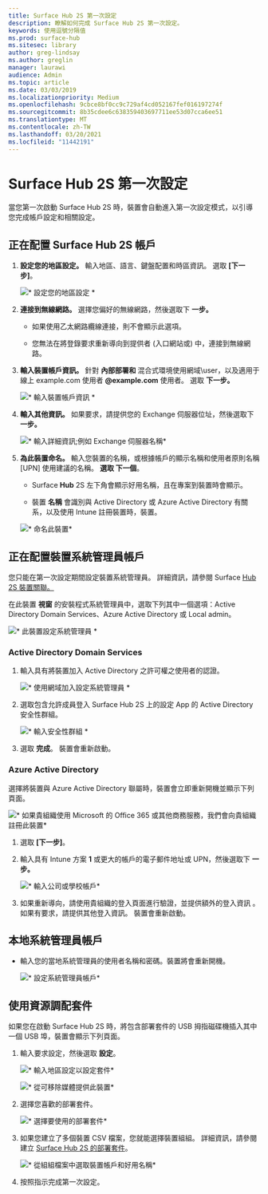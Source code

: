 ```yaml
---
title: Surface Hub 2S 第一次設定
description: 瞭解如何完成 Surface Hub 2S 第一次設定。
keywords: 使用逗號分隔值
ms.prod: surface-hub
ms.sitesec: library
author: greg-lindsay
ms.author: greglin
manager: laurawi
audience: Admin
ms.topic: article
ms.date: 03/03/2019
ms.localizationpriority: Medium
ms.openlocfilehash: 9cbce8bf0cc9c729af4cd052167fef016197274f
ms.sourcegitcommit: 8b35cdee6c638359403697711ee53d07cca6ee51
ms.translationtype: MT
ms.contentlocale: zh-TW
ms.lasthandoff: 03/20/2021
ms.locfileid: "11442191"
---
```

# <a name="first-time-setup-for-surface-hub-2s"></a>Surface Hub 2S 第一次設定

當您第一次啟動 Surface Hub 2S 時，裝置會自動進入第一次設定模式，以引導您完成帳戶設定和相關設定。

## <a name="configuring-surface-hub-2s-account"></a>正在配置 Surface Hub 2S 帳戶

1. **設定您的地區設定。** 輸入地區、語言、鍵盤配置和時區資訊。 選取 **\[下一步\]**。

   ![* 設定您的地區設定 *](images/sh2-run1.png)

1. **連接到無線網路。** 選擇您偏好的無線網路，然後選取下 **一步。**

   - 如果使用乙太網路纜線連接，則不會顯示此選項。

   - 您無法在將登錄要求重新導向到提供者 (入口網站或) 中，連接到無線網路。

3. **輸入裝置帳戶資訊。** 針對 **內部部署和** 混合式環境使用網域\user，以及適用于線上 example.com 使用者 **\@example.com** 使用者。 選取 **下一步。**

   ![* 輸入裝置帳戶資訊 *](images/sh2-run2.png)

1. **輸入其他資訊。** 如果要求，請提供您的 Exchange 伺服器位址，然後選取下 **一步。**

   ![* 輸入詳細資訊;例如 Exchange 伺服器名稱*](images/sh2-run3.png)

1. **為此裝置命名。** 輸入您裝置的名稱，或根據帳戶的顯示名稱和使用者原則名稱 [UPN] 使用建議的名稱。 **選取 下一個**。

   - Surface **Hub** 2S 左下角會顯示好用名稱，且在專案到裝置時會顯示。

   - 裝置 **名稱** 會識別與 Active Directory 或 Azure Active Directory 有關系，以及使用 Intune 註冊裝置時，裝置。

   ![* 命名此裝置*](images/sh2-run4.png)
 

## <a name="configuring-device-admin-accounts"></a>正在配置裝置系統管理員帳戶

您只能在第一次設定期間設定裝置系統管理員。 詳細資訊，請參閱 Surface [Hub 2S 裝置關聯。](https://docs.microsoft.com/surface-hub/prepare-your-environment-for-surface-hub#device-affiliation)

在此裝置 **視窗** 的安裝程式系統管理員中，選取下列其中一個選項：Active Directory Domain Services、Azure Active Directory 或 Local admin。

![* 此裝置設定系統管理員 *](images/sh2-run5.png)

### <a name="active-directory-domain-services"></a>Active Directory Domain Services

1. 輸入具有將裝置加入 Active Directory 之許可權之使用者的認證。

    ![* 使用網域加入設定系統管理員 *](images/sh2-run6.png)

2. 選取包含允許成員登入 Surface Hub 2S 上的設定 App 的 Active Directory 安全性群組。

   ![* 輸入安全性群組 *](images/sh2-run7.png)

1. 選取 **完成**。 裝置會重新啟動。

### <a name="azure-active-directory"></a>Azure Active Directory

選擇將裝置與 Azure Active Directory 聯屬時，裝置會立即重新開機並顯示下列頁面。

![* 如果貴組織使用 Microsoft 的 Office 365 或其他商務服務，我們會向貴組織註冊此裝置*](images/sh2-run8.png)

1. 選取 **\[下一步\]**。

1. 輸入具有 Intune 方案 **1** 或更大的帳戶的電子郵件地址或 UPN，然後選取下 **一步。**

   ![* 輸入公司或學校帳戶*](images/sh2-run9.png)

1. 如果重新導向，請使用貴組織的登入頁面進行驗證，並提供額外的登入資訊 。如果有要求，請提供其他登入資訊。 裝置會重新啟動。

## <a name="local-administrator-account"></a>本地系統管理員帳戶

- 輸入您的當地系統管理員的使用者名稱和密碼。裝置將會重新開機。

  ![* 設定系統管理員帳戶*](images/sh2-run10.png)
 
## <a name="using-provisioning-packages"></a>使用資源調配套件

如果您在啟動 Surface Hub 2S 時，將包含部署套件的 USB 拇指磁碟機插入其中一個 USB 埠，裝置會顯示下列頁面。

1. 輸入要求設定，然後選取 **設定**。

   ![* 輸入地區設定以設定套件*](images/sh2-run11.png)

   ![* 從可移除媒體提供此裝置*](images/sh2-run12.png)

2. 選擇您喜歡的部署套件。

   ![* 選擇要使用的部署套件*](images/sh2-run13.png)

3. 如果您建立了多個裝置 CSV 檔案，您就能選擇裝置組組。 詳細資訊，請參閱建立 [Surface Hub 2S 的部署套件](https://docs.microsoft.com/surface-hub/surface-hub-2s-deploy#provisioning-multiple-devices-csv-file)。

   ![* 從組組檔案中選取裝置帳戶和好用名稱*](images/sh2-run14.png)

4. 按照指示完成第一次設定。
